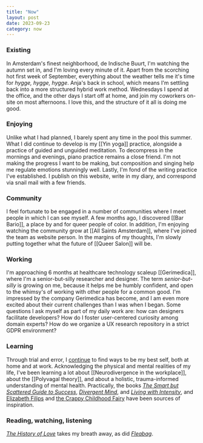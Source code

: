 ```yaml
---
title: "Now"
layout: post
date: 2023-09-23
category: now
---
```


### Existing
In Amsterdam's finest neighborhood, de Indische Buurt, I'm watching the autumn set in, and I'm loving every minute of it. Apart from the scorching hot first week of September, everything about the weather tells me it's time for _hygge, hygge, hygge_. Anja's back in school, which means I'm settling back into a more structured hybrid work method. Wednesdays I spend at the office, and the other days I start off at home, and join my coworkers on-site on most afternoons. I love this, and the structure of it all is doing me good.

### Enjoying
Unlike what I had planned, I barely spent any time in the pool this summer. What I did continue to develop is my [[Yin yoga]] practice, alongside a practice of guided and unguided meditation. To decompress in the mornings and evenings, piano practice remains a close friend. I'm not making the progress I want to be making, but composition and singing help me regulate emotions stunningly well. Lastly, I'm fond of the writing practice I've established. I publish on this website, write in my diary, and correspond via snail mail with a few friends.

### Community
I feel fortunate to be engaged in a number of communities where I meet people in which I can see myself. A few months ago, I discovered [[Bar Bario]], a place by and for queer people of color. In addition, I'm enjoying watching the community grow at [[All Saints Amsterdam]], where I've joined the team as website person. In the margins of my thoughts, I'm slowly putting together what the future of [[Queer Salon]] will be.

### Working
I'm approaching 6 months at healthcare technology scaleup [[Gerimedica]], where I'm a senior-but-silly researcher and designer. The term _senior-but-silly_ is growing on me, because it helps me be humbly confident, and open to the whimsy's of working with other people for a common good. I'm impressed by the company Gerimedica has become, and I am even more excited about their current challenges than I was when I began. Some questions I ask myself as part of my daily work are: how can designers facilitate developers? How do I foster user-centered curiosity among domain experts? How do we organize a UX research repository in a strict GDPR environment?

### Learning
Through trial and error, I [continue](/2023/05/31/now/) to find ways to be my best self, both at home and at work. Acknowledging the physical and mental realities of my life, I've been learning a lot about [[Neurodivergence in the workplace]], about the [[Polyvagal theory]], and about a holistic, trauma-informed understanding of mental health. Practically, the books _[The Smart but Scattered Guide to Success](https://www.goodreads.com/book/show/25404196-the-smart-but-scattered-guide-to-success)_, _[Divergent Mind](https://www.goodreads.com/book/show/44285784-divergent-mind?from_search=true&from_srp=true&qid=totomZ1WpA&rank=1)_, and _[Living with Intensity](https://www.goodreads.com/book/show/4912918-living-with-intensity)_, and [Elizabeth Filips](https://www.youtube.com/@elizabethfilips) and [the Crappy Childhood Fairy](https://www.youtube.com/@CrappyChildhoodFairy) have been sources of inspiration.

### Reading, watching, listening
_[The History of Love](https://www.goodreads.com/book/show/3867.The_History_of_Love)_ takes my breath away, as did _[Fleabag](https://www.imdb.com/title/tt5687612/)_.